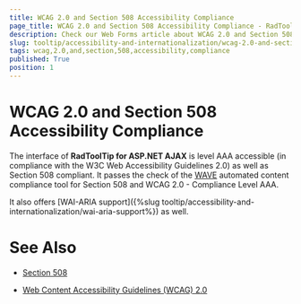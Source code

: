 ```yaml
---
title: WCAG 2.0 and Section 508 Accessibility Compliance
page_title: WCAG 2.0 and Section 508 Accessibility Compliance - RadTooltip
description: Check our Web Forms article about WCAG 2.0 and Section 508 Accessibility Compliance.
slug: tooltip/accessibility-and-internationalization/wcag-2.0-and-section-508-accessibility-compliance
tags: wcag,2.0,and,section,508,accessibility,compliance
published: True
position: 1
---
```


# WCAG 2.0 and Section 508 Accessibility Compliance




The interface of **RadToolTip for ASP.NET AJAX** is level AAA accessible (in compliance with the W3C Web Accessibility Guidelines 2.0) as well as Section 508 compliant. It passes the check of the [WAVE](http://wave.webaim.org/) automated content compliance tool for Section 508 and WCAG 2.0 - Compliance Level AAA.

It also offers [WAI-ARIA support]({%slug tooltip/accessibility-and-internationalization/wai-aria-support%}) as well.

# See Also

 * [Section 508](http://www.section508.gov/)

 * [Web Content Accessibility Guidelines (WCAG) 2.0](https://www.w3.org/TR/WCAG/)

